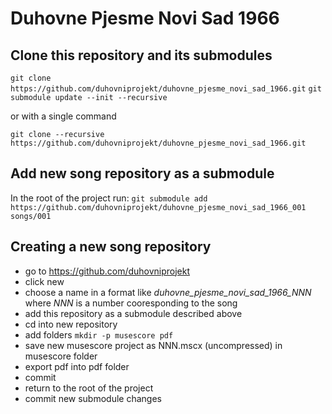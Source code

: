 # Duhovne Pjesme Novi Sad 1966

## Clone this repository and its submodules

```git clone https://github.com/duhovniprojekt/duhovne_pjesme_novi_sad_1966.git```
```git submodule update --init --recursive```

or with a single command

```git clone --recursive https://github.com/duhovniprojekt/duhovne_pjesme_novi_sad_1966.git```


## Add new song repository as a submodule

In the root of the project run:
```git submodule add https://github.com/duhovniprojekt/duhovne_pjesme_novi_sad_1966_001 songs/001```

## Creating a new song repository

- go to https://github.com/duhovniprojekt
- click new
- choose a name in a format like *duhovne_pjesme_novi_sad_1966_NNN* where *NNN* is a number cooresponding to the song
- add this repository as a submodule described above
- cd into new repository
- add folders ```mkdir -p musescore pdf```
- save new musescore project as NNN.mscx (uncompressed) in musescore folder
- export pdf into pdf folder
- commit
- return to the root of the project
- commit new submodule changes